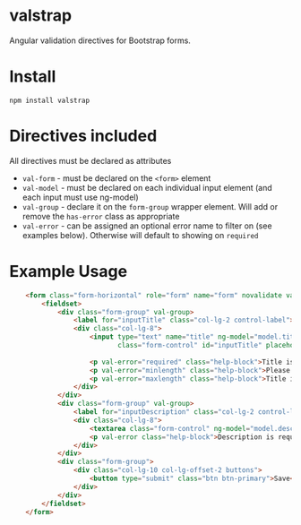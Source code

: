 valstrap
========

Angular validation directives for Bootstrap forms.

# Install

```
npm install valstrap
```

# Directives included

All directives must be declared as attributes

* `val-form` - must be declared on the `<form>` element
* `val-model` - must be declared on each individual input element (and each input must use ng-model)
* `val-group` - declare it on the `form-group` wrapper element. Will add or remove the `has-error` class as appropriate
* `val-error` - can be assigned an optional error name to filter on (see examples below). Otherwise will default to showing on `required`

# Example Usage

``` html
    <form class="form-horizontal" role="form" name="form" novalidate val-form ng-submit="save()">
        <fieldset>
            <div class="form-group" val-group>
                <label for="inputTitle" class="col-lg-2 control-label">Title</label>
                <div class="col-lg-8">
                    <input type="text" name="title" ng-model="model.title" required ng-minlength="3" ng-maxlength="50" val-model
                           class="form-control" id="inputTitle" placeholder="Title" autocomplete="off">
    
                    <p val-error="required" class="help-block">Title is required.</p>
                    <p val-error="minlength" class="help-block">Please enter at least 3 characters.</p>
                    <p val-error="maxlength" class="help-block">Title is too long.</p>
                </div>
            </div>
            <div class="form-group" val-group>
                <label for="inputDescription" class="col-lg-2 control-label">Description</label>
                <div class="col-lg-8">
                    <textarea class="form-control" ng-model="model.description" required rows="3" id="inputDescription" val-model></textarea>
                    <p val-error class="help-block">Description is required.</p>
                </div>
            </div>
            <div class="form-group">
                <div class="col-lg-10 col-lg-offset-2 buttons">
                    <button type="submit" class="btn btn-primary">Save</button>
                </div>
            </div>
        </fieldset>
    </form>
```
